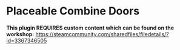 # Placeable Combine Doors

  

**This plugin REQUIRES custom content which can be found on the workshop:**
https://steamcommunity.com/sharedfiles/filedetails/?id=3367346505
